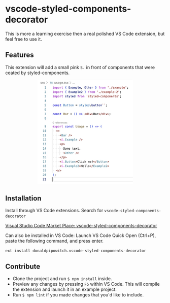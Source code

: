 # vscode-styled-components-decorator

This is more a learning exercise then a real polished VS Code extension, but feel free to use it.

## Features

This extension will add a small pink `S.` in front of components that were ceated by styled-components.

<p align="center">
    <img src="./screenshot.jpg" alt="a screenshot of the extension showing the decorator" width="300" />
</p>

## Installation

Install through VS Code extensions. Search for `vscode-styled-components-decorator`

[Visual Studio Code Market Place: vscode-styled-components-decorator](https://marketplace.visualstudio.com/items?itemName=donaldpipowitch.vscode-styled-components-decorator)

Can also be installed in VS Code: Launch VS Code Quick Open (Ctrl+P), paste the following command, and press enter.

```
ext install donaldpipowitch.vscode-styled-components-decorator
```

## Contribute

- Clone the project and run `$ npm install` inside.
- Preview any changes by pressing `F5` within VS Code. This will compile the extension and launch it in an example project.
- Run `$ npm lint` if you made changes that you'd like to include.

